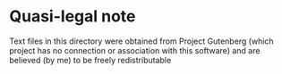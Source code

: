 # Quasi-legal note

Text files in this directory were obtained from Project Gutenberg
(which project has no connection or association with this software)
and are believed (by me) to be freely redistributable
